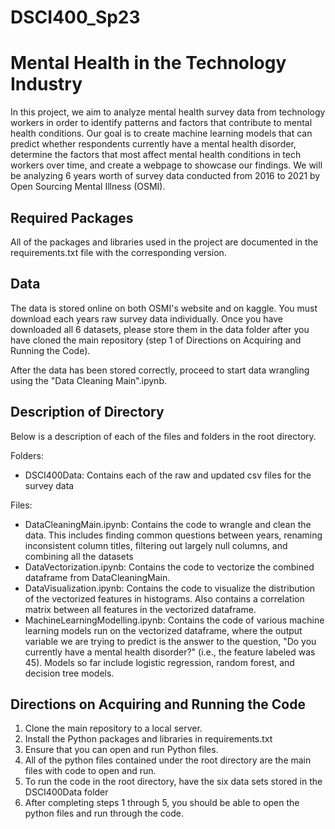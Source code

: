# DSCI400_Sp23

# Mental Health in the Technology Industry

In this project, we aim to analyze mental health survey data from technology workers in order to identify patterns and factors that contribute to mental health conditions. Our goal is to create machine learning models that can predict whether respondents currently have a mental health disorder, determine the factors that most affect mental health conditions in tech workers over time, and create a webpage to showcase our findings. We will be analyzing 6 years worth of survey data conducted from 2016 to 2021 by Open Sourcing Mental Illness (OSMI).









## Required Packages

All of the packages and libraries used in the project are documented in the requirements.txt file with the corresponding version.




## Data

The data is stored online on both OSMI's website and on kaggle. You must download each years raw survey data individually. Once you have downloaded all 6 datasets, please store them in the data folder after you have cloned the main repository (step 1 of Directions on Acquiring and Running the Code).

After the data has been stored correctly, proceed to start data wrangling using the "Data Cleaning Main".ipynb.
## Description of Directory

Below is a description of each of the files and folders in the root directory.

Folders:
- DSCI400Data: Contains each of the raw and updated csv files for the survey data

Files:
- DataCleaningMain.ipynb: Contains the code to wrangle and clean the data. This includes finding common questions between years, renaming inconsistent column titles, filtering out largely null columns, and combining all the datasets
- DataVectorization.ipynb: Contains the code to vectorize the combined dataframe from DataCleaningMain.
- DataVisualization.ipynb: Contains the code to visualize the distribution of the vectorized features in histograms. Also contains a correlation matrix between all features in the vectorized dataframe.
- MachineLearningModelling.ipynb: Contains the code of various machine learning models run on the vectorized dataframe, where the output variable we are trying to predict is the answer to the question, "Do you currently have a mental health disorder?" (i.e., the feature labeled was 45). Models so far include logistic regression, random forest, and decision tree models.




## Directions on Acquiring and Running the Code

1. Clone the main repository to a local server.
2. Install the Python packages and libraries in requirements.txt
3. Ensure that you can open and run Python files.
4. All of the python files contained under the root directory are the main files with code to open and run.
5. To run the code in the root directory, have the six data sets stored in the DSCI400Data folder
6. After completing steps 1 through 5, you should be able to open the python files and run through the code.
